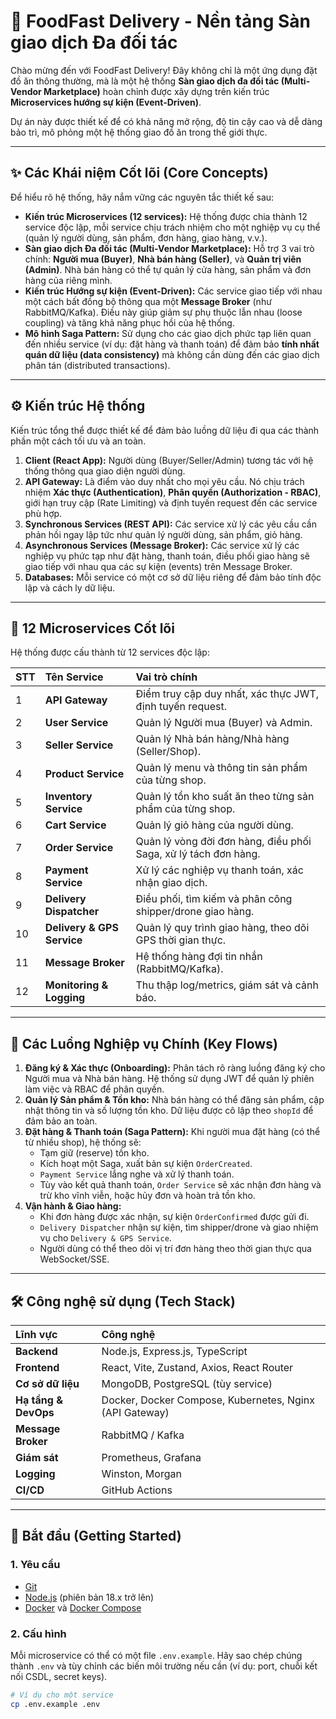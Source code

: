 # 🍔 FoodFast Delivery - Nền tảng Sàn giao dịch Đa đối tác

Chào mừng đến với FoodFast Delivery! Đây không chỉ là một ứng dụng đặt đồ ăn thông thường, mà là một hệ thống **Sàn giao dịch đa đối tác (Multi-Vendor Marketplace)** hoàn chỉnh được xây dựng trên kiến trúc **Microservices hướng sự kiện (Event-Driven)**.

Dự án này được thiết kế để có khả năng mở rộng, độ tin cậy cao và dễ dàng bảo trì, mô phỏng một hệ thống giao đồ ăn trong thế giới thực.

---

## ✨ Các Khái niệm Cốt lõi (Core Concepts)

Để hiểu rõ hệ thống, hãy nắm vững các nguyên tắc thiết kế sau:

* **Kiến trúc Microservices (12 services):** Hệ thống được chia thành 12 service độc lập, mỗi service chịu trách nhiệm cho một nghiệp vụ cụ thể (quản lý người dùng, sản phẩm, đơn hàng, giao hàng, v.v.).
* **Sàn giao dịch Đa đối tác (Multi-Vendor Marketplace):** Hỗ trợ 3 vai trò chính: **Người mua (Buyer)**, **Nhà bán hàng (Seller)**, và **Quản trị viên (Admin)**. Nhà bán hàng có thể tự quản lý cửa hàng, sản phẩm và đơn hàng của riêng mình.
* **Kiến trúc Hướng sự kiện (Event-Driven):** Các service giao tiếp với nhau một cách bất đồng bộ thông qua một **Message Broker** (như RabbitMQ/Kafka). Điều này giúp giảm sự phụ thuộc lẫn nhau (loose coupling) và tăng khả năng phục hồi của hệ thống.
* **Mô hình Saga Pattern:** Sử dụng cho các giao dịch phức tạp liên quan đến nhiều service (ví dụ: đặt hàng và thanh toán) để đảm bảo **tính nhất quán dữ liệu (data consistency)** mà không cần dùng đến các giao dịch phân tán (distributed transactions).

---

## ⚙️ Kiến trúc Hệ thống

Kiến trúc tổng thể được thiết kế để đảm bảo luồng dữ liệu đi qua các thành phần một cách tối ưu và an toàn.



1.  **Client (React App):** Người dùng (Buyer/Seller/Admin) tương tác với hệ thống thông qua giao diện người dùng.
2.  **API Gateway:** Là điểm vào duy nhất cho mọi yêu cầu. Nó chịu trách nhiệm **Xác thực (Authentication)**, **Phân quyền (Authorization - RBAC)**, giới hạn truy cập (Rate Limiting) và định tuyến request đến các service phù hợp.
3.  **Synchronous Services (REST API):** Các service xử lý các yêu cầu cần phản hồi ngay lập tức như quản lý người dùng, sản phẩm, giỏ hàng.
4.  **Asynchronous Services (Message Broker):** Các service xử lý các nghiệp vụ phức tạp như đặt hàng, thanh toán, điều phối giao hàng sẽ giao tiếp với nhau qua các sự kiện (events) trên Message Broker.
5.  **Databases:** Mỗi service có một cơ sở dữ liệu riêng để đảm bảo tính độc lập và cách ly dữ liệu.

---

## 🚀 12 Microservices Cốt lõi

Hệ thống được cấu thành từ 12 services độc lập:

| STT | Tên Service             | Vai trò chính                                                   |
| :-- | :---------------------- | :--------------------------------------------------------------- |
| 1   | **API Gateway** | Điểm truy cập duy nhất, xác thực JWT, định tuyến request.        |
| 2   | **User Service** | Quản lý Người mua (Buyer) và Admin.                              |
| 3   | **Seller Service** | Quản lý Nhà bán hàng/Nhà hàng (Seller/Shop).                     |
| 4   | **Product Service** | Quản lý menu và thông tin sản phẩm của từng shop.                |
| 5   | **Inventory Service** | Quản lý tồn kho suất ăn theo từng sản phẩm của từng shop.         |
| 6   | **Cart Service** | Quản lý giỏ hàng của người dùng.                                 |
| 7   | **Order Service** | Quản lý vòng đời đơn hàng, điều phối Saga, xử lý tách đơn hàng.    |
| 8   | **Payment Service** | Xử lý các nghiệp vụ thanh toán, xác nhận giao dịch.               |
| 9   | **Delivery Dispatcher** | Điều phối, tìm kiếm và phân công shipper/drone giao hàng.         |
| 10  | **Delivery & GPS Service** | Quản lý quy trình giao hàng, theo dõi GPS thời gian thực.        |
| 11  | **Message Broker** | Hệ thống hàng đợi tin nhắn (RabbitMQ/Kafka).                     |
| 12  | **Monitoring & Logging** | Thu thập log/metrics, giám sát và cảnh báo.                       |

---

## 🌊 Các Luồng Nghiệp vụ Chính (Key Flows)

1.  **Đăng ký & Xác thực (Onboarding):** Phân tách rõ ràng luồng đăng ký cho Người mua và Nhà bán hàng. Hệ thống sử dụng JWT để quản lý phiên làm việc và RBAC để phân quyền.
2.  **Quản lý Sản phẩm & Tồn kho:** Nhà bán hàng có thể đăng sản phẩm, cập nhật thông tin và số lượng tồn kho. Dữ liệu được cô lập theo `shopId` để đảm bảo an toàn.
3.  **Đặt hàng & Thanh toán (Saga Pattern):** Khi người mua đặt hàng (có thể từ nhiều shop), hệ thống sẽ:
    * Tạm giữ (reserve) tồn kho.
    * Kích hoạt một Saga, xuất bản sự kiện `OrderCreated`.
    * `Payment Service` lắng nghe và xử lý thanh toán.
    * Tùy vào kết quả thanh toán, `Order Service` sẽ xác nhận đơn hàng và trừ kho vĩnh viễn, hoặc hủy đơn và hoàn trả tồn kho.
4.  **Vận hành & Giao hàng:**
    * Khi đơn hàng được xác nhận, sự kiện `OrderConfirmed` được gửi đi.
    * `Delivery Dispatcher` nhận sự kiện, tìm shipper/drone và giao nhiệm vụ cho `Delivery & GPS Service`.
    * Người dùng có thể theo dõi vị trí đơn hàng theo thời gian thực qua WebSocket/SSE.

---

## 🛠️ Công nghệ sử dụng (Tech Stack)

| Lĩnh vực            | Công nghệ                                     |
| :------------------ | :-------------------------------------------- |
| **Backend** | Node.js, Express.js, TypeScript               |
| **Frontend** | React, Vite, Zustand, Axios, React Router     |
| **Cơ sở dữ liệu** | MongoDB, PostgreSQL (tùy service)             |
| **Hạ tầng & DevOps** | Docker, Docker Compose, Kubernetes, Nginx (API Gateway) |
| **Message Broker** | RabbitMQ / Kafka                              |
| **Giám sát** | Prometheus, Grafana                           |
| **Logging** | Winston, Morgan                               |
| **CI/CD** | GitHub Actions                                |

---

## 🚀 Bắt đầu (Getting Started)

### 1. Yêu cầu

* [Git](https://git-scm.com/)
* [Node.js](https://nodejs.org/) (phiên bản 18.x trở lên)
* [Docker](https://www.docker.com/) và [Docker Compose](https://docs.docker.com/compose/)

### 2. Cấu hình

Mỗi microservice có thể có một file `.env.example`. Hãy sao chép chúng thành `.env` và tùy chỉnh các biến môi trường nếu cần (ví dụ: port, chuỗi kết nối CSDL, secret keys).

```bash
# Ví dụ cho một service
cp .env.example .env

